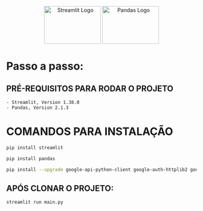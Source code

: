 <p align="center">
<a href="https://docs.streamlit.io/get-started/installation" target="_blank"><img src="https://images.ctfassets.net/23aumh6u8s0i/2Qhstbnq6i34wLoPoAjWoq/9f66f58a22870df0d72a3cbaf77ce5b6/streamlit_hero.jpg" width="150" height="100" alt="Streamlit Logo"></a> <a href="https://pandas.pydata.org/docs/getting_started/install.html" target="_blank"><img src="https://encrypted-tbn0.gstatic.com/images?q=tbn:ANd9GcQ-NEICv1aGTvDRncdvM_fXoah5SNWx4pXAvg&s" width="150" height="100" alt="Pandas Logo"></a>
</p>

# Passo a passo:

## PRÉ-REQUISITOS PARA RODAR O PROJETO
    - Streamlit, Version 1.38.0
    - Pandas, Version 2.1.3

# COMANDOS PARA INSTALAÇÃO
```bash
pip install streamlit
```
```bash
pip install pandas
```
```bash
pip install --upgrade google-api-python-client google-auth-httplib2 google-auth-oauthlib
```

## APÓS CLONAR O PROJETO:

```bash
streamlit run main.py
```